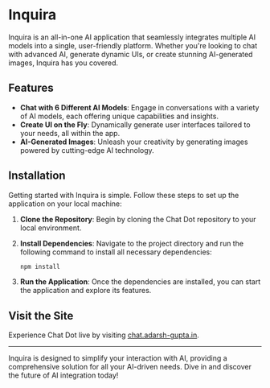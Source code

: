 # Inquira

Inquira is an all-in-one AI application that seamlessly integrates multiple AI models into a single, user-friendly platform. Whether you're looking to chat with advanced AI, generate dynamic UIs, or create stunning AI-generated images, Inquira has you covered.

## Features

- **Chat with 6 Different AI Models**: Engage in conversations with a variety of AI models, each offering unique capabilities and insights.
- **Create UI on the Fly**: Dynamically generate user interfaces tailored to your needs, all within the app.
- **AI-Generated Images**: Unleash your creativity by generating images powered by cutting-edge AI technology.

## Installation

Getting started with Inquira is simple. Follow these steps to set up the application on your local machine:

1. **Clone the Repository**: Begin by cloning the Chat Dot repository to your local environment.

2. **Install Dependencies**: Navigate to the project directory and run the following command to install all necessary dependencies:

   ```bash
   npm install
    ```
3. **Run the Application**: Once the dependencies are installed, you can start the application and explore its features.

## Visit the Site

Experience Chat Dot live by visiting [chat.adarsh-gupta.in](https://chat.adarsh-gupta.in).

---

Inquira is designed to simplify your interaction with AI, providing a comprehensive solution for all your AI-driven needs. Dive in and discover the future of AI integration today!